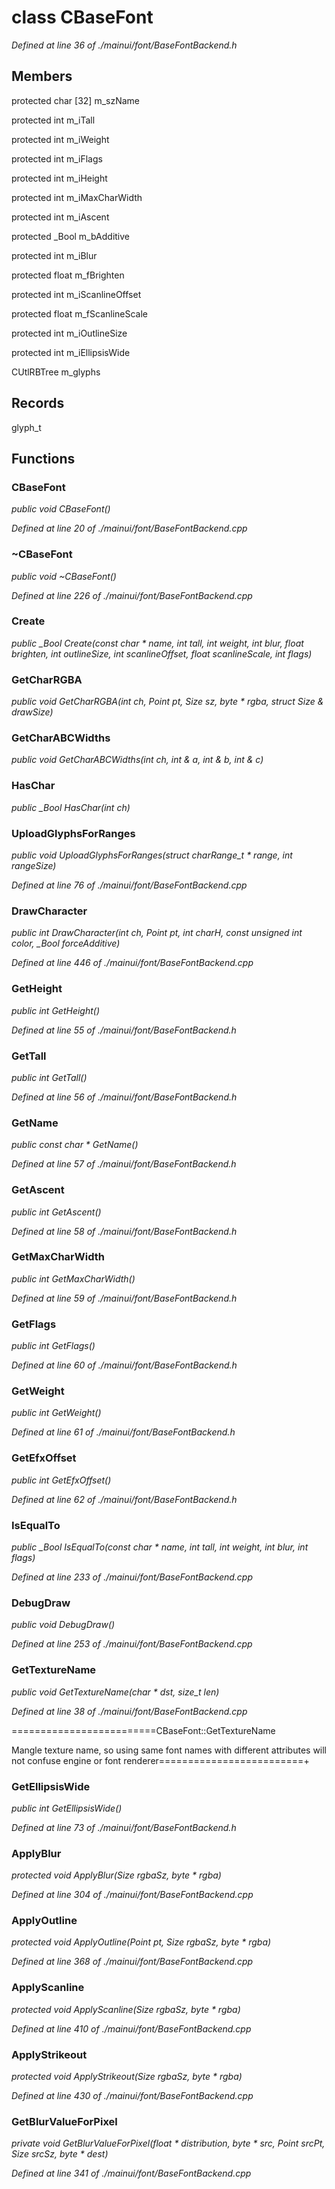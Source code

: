 # class CBaseFont

*Defined at line 36 of ./mainui/font/BaseFontBackend.h*

## Members

protected char [32] m_szName

protected int m_iTall

protected int m_iWeight

protected int m_iFlags

protected int m_iHeight

protected int m_iMaxCharWidth

protected int m_iAscent

protected _Bool m_bAdditive

protected int m_iBlur

protected float m_fBrighten

protected int m_iScanlineOffset

protected float m_fScanlineScale

protected int m_iOutlineSize

protected int m_iEllipsisWide

CUtlRBTree m_glyphs



## Records

glyph_t



## Functions

### CBaseFont

*public void CBaseFont()*

*Defined at line 20 of ./mainui/font/BaseFontBackend.cpp*

### ~CBaseFont

*public void ~CBaseFont()*

*Defined at line 226 of ./mainui/font/BaseFontBackend.cpp*

### Create

*public _Bool Create(const char * name, int tall, int weight, int blur, float brighten, int outlineSize, int scanlineOffset, float scanlineScale, int flags)*

### GetCharRGBA

*public void GetCharRGBA(int ch, Point pt, Size sz, byte * rgba, struct Size & drawSize)*

### GetCharABCWidths

*public void GetCharABCWidths(int ch, int & a, int & b, int & c)*

### HasChar

*public _Bool HasChar(int ch)*

### UploadGlyphsForRanges

*public void UploadGlyphsForRanges(struct charRange_t * range, int rangeSize)*

*Defined at line 76 of ./mainui/font/BaseFontBackend.cpp*

### DrawCharacter

*public int DrawCharacter(int ch, Point pt, int charH, const unsigned int color, _Bool forceAdditive)*

*Defined at line 446 of ./mainui/font/BaseFontBackend.cpp*

### GetHeight

*public int GetHeight()*

*Defined at line 55 of ./mainui/font/BaseFontBackend.h*

### GetTall

*public int GetTall()*

*Defined at line 56 of ./mainui/font/BaseFontBackend.h*

### GetName

*public const char * GetName()*

*Defined at line 57 of ./mainui/font/BaseFontBackend.h*

### GetAscent

*public int GetAscent()*

*Defined at line 58 of ./mainui/font/BaseFontBackend.h*

### GetMaxCharWidth

*public int GetMaxCharWidth()*

*Defined at line 59 of ./mainui/font/BaseFontBackend.h*

### GetFlags

*public int GetFlags()*

*Defined at line 60 of ./mainui/font/BaseFontBackend.h*

### GetWeight

*public int GetWeight()*

*Defined at line 61 of ./mainui/font/BaseFontBackend.h*

### GetEfxOffset

*public int GetEfxOffset()*

*Defined at line 62 of ./mainui/font/BaseFontBackend.h*

### IsEqualTo

*public _Bool IsEqualTo(const char * name, int tall, int weight, int blur, int flags)*

*Defined at line 233 of ./mainui/font/BaseFontBackend.cpp*

### DebugDraw

*public void DebugDraw()*

*Defined at line 253 of ./mainui/font/BaseFontBackend.cpp*

### GetTextureName

*public void GetTextureName(char * dst, size_t len)*

*Defined at line 38 of ./mainui/font/BaseFontBackend.cpp*

=========================CBaseFont::GetTextureName

Mangle texture name, so using same font names with different attributes will not confuse engine or font renderer=========================+

### GetEllipsisWide

*public int GetEllipsisWide()*

*Defined at line 73 of ./mainui/font/BaseFontBackend.h*

### ApplyBlur

*protected void ApplyBlur(Size rgbaSz, byte * rgba)*

*Defined at line 304 of ./mainui/font/BaseFontBackend.cpp*

### ApplyOutline

*protected void ApplyOutline(Point pt, Size rgbaSz, byte * rgba)*

*Defined at line 368 of ./mainui/font/BaseFontBackend.cpp*

### ApplyScanline

*protected void ApplyScanline(Size rgbaSz, byte * rgba)*

*Defined at line 410 of ./mainui/font/BaseFontBackend.cpp*

### ApplyStrikeout

*protected void ApplyStrikeout(Size rgbaSz, byte * rgba)*

*Defined at line 430 of ./mainui/font/BaseFontBackend.cpp*

### GetBlurValueForPixel

*private void GetBlurValueForPixel(float * distribution, byte * src, Point srcPt, Size srcSz, byte * dest)*

*Defined at line 341 of ./mainui/font/BaseFontBackend.cpp*



